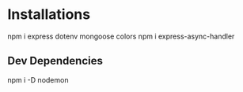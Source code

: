 # Installations
npm i express dotenv mongoose colors
npm i express-async-handler

## Dev Dependencies
npm i -D nodemon